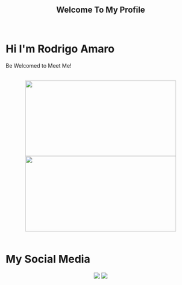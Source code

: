 <div align="center">
<h2>Welcome To My Profile</h2>
</div>

<br>

<h1> Hi I'm Rodrigo Amaro </h1>

Be Welcomed to Meet Me!

<br>

<div align="center">
<img height="200px" width="400px" src="https://github-readme-stats.vercel.app/api?username=Guttojss&show_icons=true&include_all_commits=true&count_private=true&hide_border=true&rank_icon=default&title_color=fff&icon_color=fff&text_color=c9d1d9&bg_color=0d1117"/>
<img height="200px" width="400px" src="https://github-readme-stats.vercel.app/api/top-langs/?username=Guttojss&layout=compact&langs_count=7&hide_border=true&title_color=fff&icon_color=66cc00&text_color=fff&bg_color=0d1117"/>
</div>

<br>

<h1>My Social Media</h1>

<div align="center">
<a href="https://guttojss.vercel.app/" target="_blank"><img src="https://img.shields.io/badge/website-000000?style=for-the-badge&logo=About.me&logoColor=white" target="_blank"></a>
<a href="https://www.linkedin.com/in/Guttojss/" target="_blank"><img src="https://img.shields.io/badge/LinkedIn-0077B5?style=for-the-badge&logo=linkedin&logoColor=white" target="_blank"></a> 
</div>
